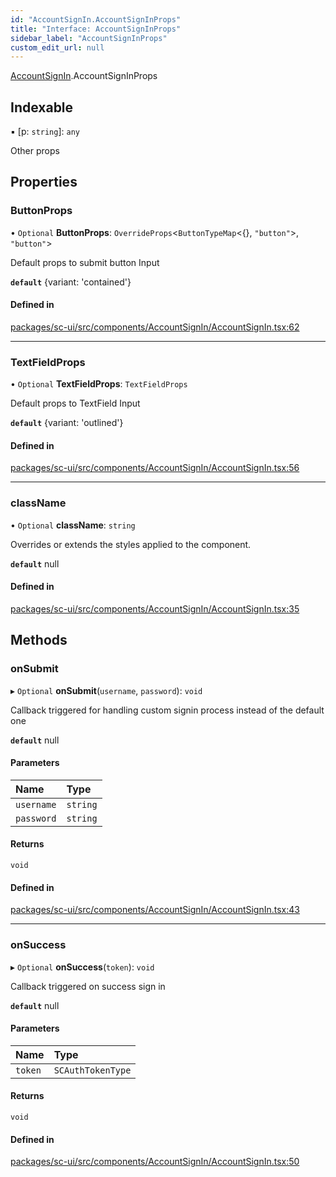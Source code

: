 ```yaml
---
id: "AccountSignIn.AccountSignInProps"
title: "Interface: AccountSignInProps"
sidebar_label: "AccountSignInProps"
custom_edit_url: null
---
```


[AccountSignIn](../modules/AccountSignIn).AccountSignInProps

## Indexable

▪ [p: `string`]: `any`

Other props

## Properties

### ButtonProps

• `Optional` **ButtonProps**: `OverrideProps`<`ButtonTypeMap`<{}, ``"button"``\>, ``"button"``\>

Default props to submit button Input

**`default`** {variant: 'contained'}

#### Defined in

[packages/sc-ui/src/components/AccountSignIn/AccountSignIn.tsx:62](https://github.com/selfcommunity/community-ui/blob/487fa8c/packages/sc-ui/src/components/AccountSignIn/AccountSignIn.tsx#L62)

___

### TextFieldProps

• `Optional` **TextFieldProps**: `TextFieldProps`

Default props to TextField Input

**`default`** {variant: 'outlined'}

#### Defined in

[packages/sc-ui/src/components/AccountSignIn/AccountSignIn.tsx:56](https://github.com/selfcommunity/community-ui/blob/487fa8c/packages/sc-ui/src/components/AccountSignIn/AccountSignIn.tsx#L56)

___

### className

• `Optional` **className**: `string`

Overrides or extends the styles applied to the component.

**`default`** null

#### Defined in

[packages/sc-ui/src/components/AccountSignIn/AccountSignIn.tsx:35](https://github.com/selfcommunity/community-ui/blob/487fa8c/packages/sc-ui/src/components/AccountSignIn/AccountSignIn.tsx#L35)

## Methods

### onSubmit

▸ `Optional` **onSubmit**(`username`, `password`): `void`

Callback triggered for handling custom signin process instead of the default one

**`default`** null

#### Parameters

| Name | Type |
| :------ | :------ |
| `username` | `string` |
| `password` | `string` |

#### Returns

`void`

#### Defined in

[packages/sc-ui/src/components/AccountSignIn/AccountSignIn.tsx:43](https://github.com/selfcommunity/community-ui/blob/487fa8c/packages/sc-ui/src/components/AccountSignIn/AccountSignIn.tsx#L43)

___

### onSuccess

▸ `Optional` **onSuccess**(`token`): `void`

Callback triggered on success sign in

**`default`** null

#### Parameters

| Name | Type |
| :------ | :------ |
| `token` | `SCAuthTokenType` |

#### Returns

`void`

#### Defined in

[packages/sc-ui/src/components/AccountSignIn/AccountSignIn.tsx:50](https://github.com/selfcommunity/community-ui/blob/487fa8c/packages/sc-ui/src/components/AccountSignIn/AccountSignIn.tsx#L50)
